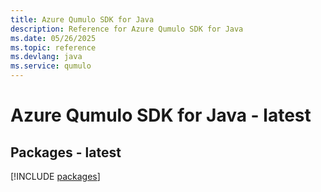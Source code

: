 ```yaml
---
title: Azure Qumulo SDK for Java
description: Reference for Azure Qumulo SDK for Java
ms.date: 05/26/2025
ms.topic: reference
ms.devlang: java
ms.service: qumulo
---
```

# Azure Qumulo SDK for Java - latest
## Packages - latest
[!INCLUDE [packages](qumulo-index.md)]